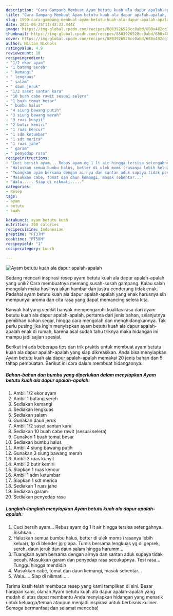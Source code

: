 ```yaml
---
description: "Cara Gampang Membuat Ayam betutu kuah ala dapur apalah-apalah, Enak"
title: "Cara Gampang Membuat Ayam betutu kuah ala dapur apalah-apalah, Enak"
slug: 1599-cara-gampang-membuat-ayam-betutu-kuah-ala-dapur-apalah-apalah-enak
date: 2021-06-25T11:42:33.444Z
image: https://img-global.cpcdn.com/recipes/8803926528cc0abd/680x482cq70/ayam-betutu-kuah-ala-dapur-apalah-apalah-foto-resep-utama.jpg
thumbnail: https://img-global.cpcdn.com/recipes/8803926528cc0abd/680x482cq70/ayam-betutu-kuah-ala-dapur-apalah-apalah-foto-resep-utama.jpg
cover: https://img-global.cpcdn.com/recipes/8803926528cc0abd/680x482cq70/ayam-betutu-kuah-ala-dapur-apalah-apalah-foto-resep-utama.jpg
author: Milton Nichols
ratingvalue: 4.9
reviewcount: 10
recipeingredient:
- "1/2 ekor ayam"
- "1 batang sereh"
- " kemangi"
- " lengkuas"
- " salam"
- " daun jeruk"
- "1/2 saset santan kara"
- "10 buah cabe rawit sesuai selera"
- "1 buah tomat besar"
- " bumbu halus"
- "4 siung bawang putih"
- "3 siung bawang merah"
- "3 ruas kunyit"
- "2 butir kemiri"
- "1 ruas kencur"
- "1 sdm ketumbar"
- "1 sdt merica"
- "1 ruas jahe"
- " garam"
- " penyedap rasa"
recipeinstructions:
- "Cuci bersih ayam... Rebus ayam dg 1 lt air hingga tersisa setengahnya. Sisihkan..."
- "Haluskan semua bumbu halus, better di ulek moms (rasanya lebih keluar), tp di blender jg g apa. Tumis bersama lengkuas yg di geprek, sereh, daun jeruk dan daun salam hingga harumm..."
- "Tuangkan ayam bersama dengan airnya dan santan aduk supaya tidak pecah. Masukkan garam dan penyedap rasa secukupnya. Test rasa... Tunggu hingga mendidih"
- "Masukkan cabe, tomat dan daun kemangi, masak sebentar..."
- "Wala..... Siap di nikmati....."
categories:
- Resep
tags:
- ayam
- betutu
- kuah

katakunci: ayam betutu kuah 
nutrition: 260 calories
recipecuisine: Indonesian
preptime: "PT37M"
cooktime: "PT58M"
recipeyield: "1"
recipecategory: Lunch

---
```



![Ayam betutu kuah ala dapur apalah-apalah](https://img-global.cpcdn.com/recipes/8803926528cc0abd/680x482cq70/ayam-betutu-kuah-ala-dapur-apalah-apalah-foto-resep-utama.jpg)

Sedang mencari inspirasi resep ayam betutu kuah ala dapur apalah-apalah yang unik? Cara membuatnya memang susah-susah gampang. Kalau salah mengolah maka hasilnya akan hambar dan justru cenderung tidak enak. Padahal ayam betutu kuah ala dapur apalah-apalah yang enak harusnya sih mempunyai aroma dan cita rasa yang dapat memancing selera kita.

Banyak hal yang sedikit banyak mempengaruhi kualitas rasa dari ayam betutu kuah ala dapur apalah-apalah, pertama dari jenis bahan, selanjutnya pemilihan bahan segar, hingga cara mengolah dan menghidangkannya. Tak perlu pusing jika ingin menyiapkan ayam betutu kuah ala dapur apalah-apalah enak di rumah, karena asal sudah tahu triknya maka hidangan ini mampu jadi sajian spesial.




Berikut ini ada beberapa tips dan trik praktis untuk membuat ayam betutu kuah ala dapur apalah-apalah yang siap dikreasikan. Anda bisa menyiapkan Ayam betutu kuah ala dapur apalah-apalah memakai 20 jenis bahan dan 5 tahap pembuatan. Berikut ini cara dalam membuat hidangannya.

<!--inarticleads1-->

##### Bahan-bahan dan bumbu yang diperlukan dalam menyiapkan Ayam betutu kuah ala dapur apalah-apalah:

1. Ambil 1/2 ekor ayam
1. Ambil 1 batang sereh
1. Sediakan  kemangi
1. Sediakan  lengkuas
1. Sediakan  salam
1. Gunakan  daun jeruk
1. Ambil 1/2 saset santan kara
1. Sediakan 10 buah cabe rawit (sesuai selera)
1. Gunakan 1 buah tomat besar
1. Sediakan  bumbu halus
1. Ambil 4 siung bawang putih
1. Gunakan 3 siung bawang merah
1. Ambil 3 ruas kunyit
1. Ambil 2 butir kemiri
1. Siapkan 1 ruas kencur
1. Ambil 1 sdm ketumbar
1. Siapkan 1 sdt merica
1. Sediakan 1 ruas jahe
1. Sediakan  garam
1. Sediakan  penyedap rasa




<!--inarticleads2-->

##### Langkah-langkah menyiapkan Ayam betutu kuah ala dapur apalah-apalah:

1. Cuci bersih ayam... Rebus ayam dg 1 lt air hingga tersisa setengahnya. Sisihkan...
1. Haluskan semua bumbu halus, better di ulek moms (rasanya lebih keluar), tp di blender jg g apa. Tumis bersama lengkuas yg di geprek, sereh, daun jeruk dan daun salam hingga harumm...
1. Tuangkan ayam bersama dengan airnya dan santan aduk supaya tidak pecah. Masukkan garam dan penyedap rasa secukupnya. Test rasa... Tunggu hingga mendidih
1. Masukkan cabe, tomat dan daun kemangi, masak sebentar...
1. Wala..... Siap di nikmati.....




Terima kasih telah membaca resep yang kami tampilkan di sini. Besar harapan kami, olahan Ayam betutu kuah ala dapur apalah-apalah yang mudah di atas dapat membantu Anda menyiapkan hidangan yang menarik untuk keluarga/teman ataupun menjadi inspirasi untuk berbisnis kuliner. Semoga bermanfaat dan selamat mencoba!
